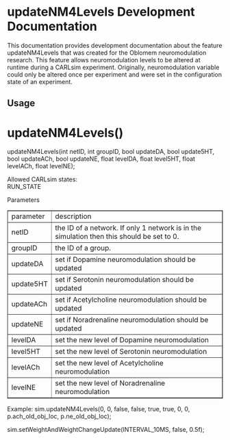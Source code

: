 updateNM4Levels Development Documentation
=========================================

This documentation provides development documentation about the feature updateNM4Levels 
that was created for the Oblomem neuromodulation research. This feature allows neuromodulation 
levels to be altered at runtime during a CARLsim experiment. Originally, neuromodulation 
variable could only be altered once per experiment and were set in the configuration state of 
an experiment.

## Usage
# updateNM4Levels()
updateNM4Levels(int netID, int groupID, bool updateDA, bool update5HT, bool updateACh, bool updateNE, float levelDA, float level5HT, float levelACh, float levelNE);

Allowed CARLsim states:
<br>RUN_STATE

Parameters
<table border=1>
<tr><td>parameter</td><td>description</td></tr>
<tr><td>netID</td><td>the ID of a network. If only 1 network is in the simulation then this should be set to 0.</td></tr>
<tr><td>groupID</td><td>the ID of a group.</td></tr>
<tr><td>updateDA</td><td>set if Dopamine neuromodulation should be updated</td></tr>
<tr><td>update5HT</td><td>set if Serotonin neuromodulation should be updated</td></tr>
<tr><td>updateACh</td><td>set if Acetylcholine neuromodulation should be updated</td></tr>
<tr><td>updateNE</td><td>set if Noradrenaline neuromodulation should be updated</td></tr>
<tr><td>levelDA</td><td>set the new level of Dopamine neuromodulation</td></tr>
<tr><td>level5HT</td><td>set the new level of Serotonin neuromodulation</td></tr>
<tr><td>levelACh</td><td>set the new level of Acetylcholine neuromodulation</td></tr>
<tr><td>levelNE</td><td>set the new level of Noradrenaline neuromodulation</td></tr>
</table>	

Example:
sim.updateNM4Levels(0, 0, false, false, true, true, 0, 0, p.ach_old_obj_loc, p.ne_old_obj_loc);


sim.setWeightAndWeightChangeUpdate(INTERVAL_10MS, false, 0.5f);